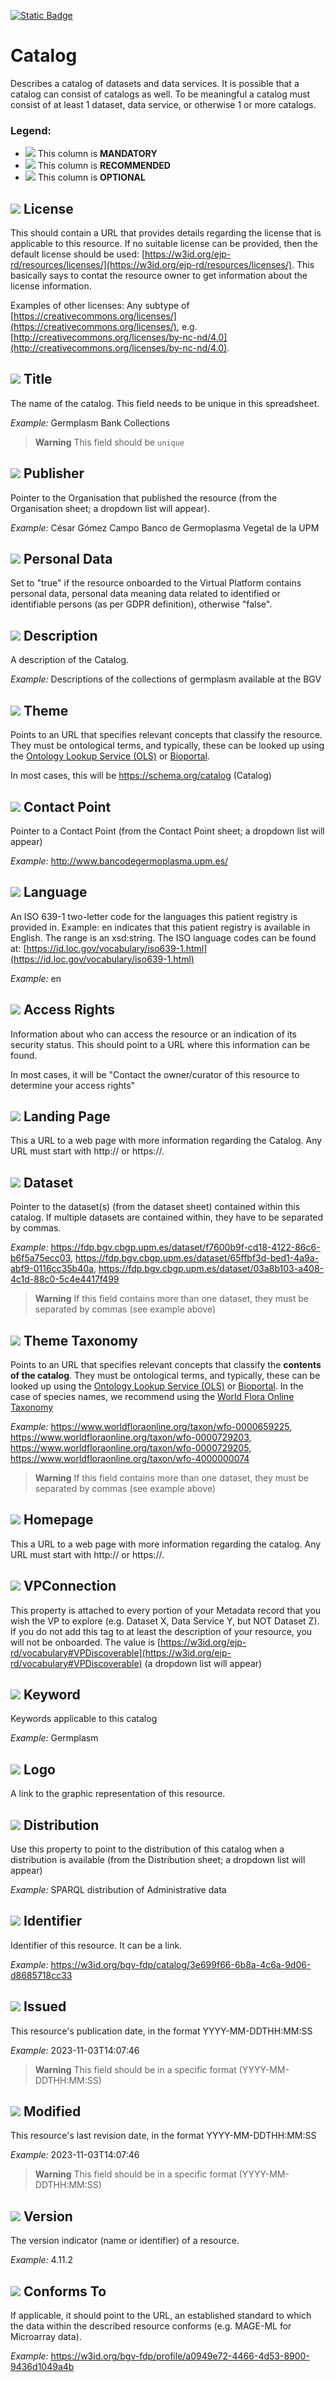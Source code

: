 [![Static Badge](https://img.shields.io/badge/lang-es-yellow?style=plastic)](../Es%20Documentation/Catalog.es.md)
# Catalog
Describes a catalog of datasets and data services. It is possible that a 
catalog can consist of catalogs as well. To be meaningful a catalog must consist of at least 1 dataset, data service, or otherwise 1 or more catalogs. 

### Legend:
- ![](https://placehold.jp/17/ff0000/000000/20x20.png?text=M) This column is **MANDATORY**
- ![](https://placehold.jp/17/ea9999/000000/20x20.png?text=R) This column is **RECOMMENDED**
- ![](https://placehold.jp/17/ffffff/000000/20x20.png?text=O) This column is **OPTIONAL**

## ![](https://placehold.jp/17/ff0000/000000/20x20.png?text=M) License
This should contain a URL that provides details regarding the license that is applicable to this resource.
If no suitable license can be provided, then the default license should be used:
[https://w3id.org/ejp-rd/resources/licenses/](https://w3id.org/ejp-rd/resources/licenses/). This basically says to contat the resource owner to get information about the license information.

 Examples of other licenses: 
Any subtype of [https://creativecommons.org/licenses/](https://creativecommons.org/licenses/),
e.g. [http://creativecommons.org/licenses/by-nc-nd/4.0](http://creativecommons.org/licenses/by-nc-nd/4.0).



## ![](https://placehold.jp/17/ff0000/000000/20x20.png?text=M) Title
The name of the catalog. This field needs to be unique in this spreadsheet.

*Example:*
Germplasm Bank Collections

> **Warning** This field should be `unique`

## ![](https://placehold.jp/17/ff0000/000000/20x20.png?text=M) Publisher
Pointer to the Organisation that published the
resource (from the Organisation sheet; a dropdown list will appear).

*Example:*
César Gómez Campo Banco de Germoplasma Vegetal de la UPM


## ![](https://placehold.jp/17/ff0000/000000/20x20.png?text=M) Personal Data
Set to "true" if the resource onboarded to
the Virtual Platform contains personal
data, personal data meaning data
related to identified or identifiable
persons (as per GDPR definition),
otherwise "false".


## ![](https://placehold.jp/17/ff0000/000000/20x20.png?text=M) Description
A description of the Catalog.

*Example:*
Descriptions of the collections of germplasm available at the BGV


## ![](https://placehold.jp/17/ff0000/000000/20x20.png?text=M) Theme
Points to an URL that specifies relevant concepts that classify the resource. They must be ontological terms, and typically, these can be looked
up using the [Ontology Lookup Service (OLS)](https://www.ebi.ac.uk/ols4/index)  or [Bioportal](https://bioportal.bioontology.org/).

In most cases, this will be https://schema.org/catalog (Catalog)



## ![](https://placehold.jp/17/ff0000/000000/20x20.png?text=M) Contact Point
Pointer to a Contact Point (from the Contact Point sheet; a dropdown list will appear)

*Example:*
http://www.bancodegermoplasma.upm.es/


## ![](https://placehold.jp/17/ff0000/000000/20x20.png?text=M) Language
An ISO 639-1 two-letter code for the
languages this patient registry is provided
in. Example: en indicates that this patient
registry is available in English. The range is
an xsd:string. The ISO language codes
can be found at:
[https://id.loc.gov/vocabulary/iso639-1.html](https://id.loc.gov/vocabulary/iso639-1.html)

*Example:*
en




## ![](https://placehold.jp/17/ea9999/000000/20x20.png?text=R) Access Rights
Information about who can access the
resource or an indication of its security status.
This should point to a URL where this
information can be found. 

In most cases, it will be "Contact the owner/curator of this resource to determine your access rights"



## ![](https://placehold.jp/17/ea9999/000000/20x20.png?text=R) Landing Page
This a URL to a web page with more
information regarding the Catalog. Any URL
must start with http:// or https://.



## ![](https://placehold.jp/17/ffffff/000000/20x20.png?text=O) Dataset
Pointer to the dataset(s) (from the dataset sheet) contained within this catalog. If multiple datasets are contained within, they have to be separated by commas.

*Example:*
https://fdp.bgv.cbgp.upm.es/dataset/f7600b9f-cd18-4122-86c6-b6f5a75ecc03, https://fdp.bgv.cbgp.upm.es/dataset/65ffbf3d-bed1-4a9a-abf9-0116cc35b40a, https://fdp.bgv.cbgp.upm.es/dataset/03a8b103-a408-4c1d-88c0-5c4e4417f499

> **Warning** If this field contains more than one dataset, they must be separated by commas (see example above)


## ![](https://placehold.jp/17/ffffff/000000/20x20.png?text=O) Theme Taxonomy
Points to an URL that specifies relevant concepts that classify the **contents of the catalog**. They must be ontological terms, and typically, these can be looked
up using the [Ontology Lookup Service (OLS)](https://www.ebi.ac.uk/ols4/index)  or [Bioportal](https://bioportal.bioontology.org/). In the case of species names, we recommend using the [World Flora Online Taxonomy](https://www.worldfloraonline.org/search?query=)

*Example:*
https://www.worldfloraonline.org/taxon/wfo-0000659225, https://www.worldfloraonline.org/taxon/wfo-0000729203, https://www.worldfloraonline.org/taxon/wfo-0000729205, https://www.worldfloraonline.org/taxon/wfo-4000000074

> **Warning** If this field contains more than one dataset, they must be separated by commas (see example above)

## ![](https://placehold.jp/17/ffffff/000000/20x20.png?text=O) Homepage 
This a URL to a web page with more
information regarding the catalog. Any URL
must start with http:// or https://.



## ![](https://placehold.jp/17/ffffff/000000/20x20.png?text=O) VPConnection
This property is attached to every
portion of your Metadata record
that you wish the VP to explore
(e.g. Dataset X, Data Service Y, but
NOT Dataset Z). If you do not add
this tag to at least the description of
your resource, you will not be
onboarded.
The value is [https://w3id.org/ejp-rd/vocabulary#VPDiscoverable](https://w3id.org/ejp-rd/vocabulary#VPDiscoverable) (a dropdown list will appear)


## ![](https://placehold.jp/17/ffffff/000000/20x20.png?text=O) Keyword
Keywords applicable to this catalog

*Example:*
Germplasm



## ![](https://placehold.jp/17/ffffff/000000/20x20.png?text=O) Logo
A link to the graphic representation
of this resource.




## ![](https://placehold.jp/17/ffffff/000000/20x20.png?text=O) Distribution
Use this property to point to the distribution of this
catalog when a distribution is available (from the Distribution sheet; a dropdown list will appear)

*Example:*
SPARQL distribution of Administrative data




## ![](https://placehold.jp/17/ffffff/000000/20x20.png?text=O) Identifier
Identifier of this resource. It can be
a link.

*Example:*
https://w3id.org/bgv-fdp/catalog/3e699f66-6b8a-4c6a-9d06-d8685718cc33


## ![](https://placehold.jp/17/ffffff/000000/20x20.png?text=O) Issued
This resource's publication date, in the format YYYY-MM-DDTHH:MM:SS


*Example:*
2023-11-03T14:07:46

> **Warning** This field should be in a specific format (YYYY-MM-DDTHH:MM:SS)


## ![](https://placehold.jp/17/ffffff/000000/20x20.png?text=O) Modified
This resource's last revision date, in the format YYYY-MM-DDTHH:MM:SS


*Example:*
2023-11-03T14:07:46

> **Warning** This field should be in a specific format (YYYY-MM-DDTHH:MM:SS)



## ![](https://placehold.jp/17/ffffff/000000/20x20.png?text=O) Version
The version indicator (name or
identifier) of a resource.

*Example:*
4.11.2

## ![](https://placehold.jp/17/ffffff/000000/20x20.png?text=O) Conforms To
If applicable, it should point to the
URL, an established standard to
which the data within the
described resource conforms (e.g.
MAGE-ML for Microarray data).

*Example:*
https://w3id.org/bgv-fdp/profile/a0949e72-4466-4d53-8900-9436d1049a4b


